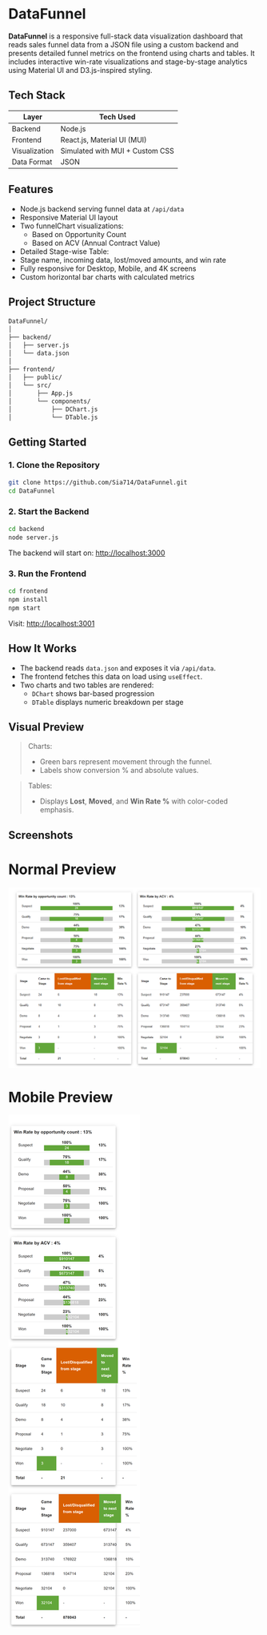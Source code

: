 # DataFunnel

**DataFunnel** is a responsive full-stack data visualization dashboard that reads sales funnel data from a JSON file using a custom backend and presents detailed funnel metrics on the frontend using charts and tables. It includes interactive win-rate visualizations and stage-by-stage analytics using Material UI and D3.js-inspired styling.

##  Tech Stack

| Layer         | Tech Used                       |
| ------------- | ------------------------------- |
| Backend       | Node.js                         |
| Frontend      | React.js, Material UI (MUI)     |
| Visualization | Simulated with MUI + Custom CSS |
| Data Format   | JSON                            |

## Features

- Node.js backend serving funnel data at `/api/data`
- Responsive Material UI layout
- Two funnelChart visualizations:
  - Based on Opportunity Count
  - Based on ACV (Annual Contract Value)
- Detailed Stage-wise Table:
- Stage name, incoming data, lost/moved amounts, and win rate
- Fully responsive for Desktop, Mobile, and 4K screens
- Custom horizontal bar charts with calculated metrics

## Project Structure

```
DataFunnel/
│
├── backend/
│   ├── server.js       
│   └── data.json        
│
├── frontend/
│   ├── public/
│   └── src/
│       ├── App.js      
│       └── components/
│           ├── DChart.js  
│           └── DTable.js 
```

## Getting Started

### 1. Clone the Repository

```bash
git clone https://github.com/Sia714/DataFunnel.git
cd DataFunnel
```

### 2. Start the Backend

```bash
cd backend
node server.js
```

The backend will start on: [http://localhost:3000](http://localhost:3000)

### 3. Run the Frontend

```bash
cd frontend
npm install
npm start
```

Visit: [http://localhost:3001](http://localhost:3001)

## How It Works

- The backend reads `data.json` and exposes it via `/api/data`.
- The frontend fetches this data on load using `useEffect`.
- Two charts and two tables are rendered:
  - `DChart` shows bar-based progression
  - `DTable` displays numeric breakdown per stage

## Visual Preview

> Charts:
>
> - Green bars represent movement through the funnel.
> - Labels show conversion % and absolute values.

> Tables:
>
> - Displays **Lost**, **Moved**, and **Win Rate %** with color-coded emphasis.

## Screenshots
# Normal Preview
![Normal Preview](./screenshots/normal.png)

# Mobile Preview
![Mobile Preview](./screenshots/mobile.png)
